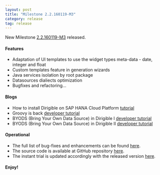 ```yaml
---
layout: post
title: "Milestone 2.2.160119-M3"
category: release
tag: release
---
```


New Milestone [2.2.160119-M3](https://wiki.eclipse.org/Dirigible/Downloads/2.2.160119-M3) released.

#### Features

* Adaptation of UI templates to use the widget types meta-data - date, integer and float
* Custom templates feature in generation wizards
* Java services isolation by root package
* Datasources dialiects optimization
* Bugfixes and refactoring...

#### Blogs

* How to install Dirigible on SAP HANA Cloud Platform [tutorial](http://www.dirigible.io/blogs/2015/12/17/blogs_how_to_install_dirigible_on_sap_hana_cloud_platform.html)
* Groovy is back [developer tutorial](http://www.dirigible.io/blogs/2015/12/21/blogs_groovy_is_back.html)
* BYODS (Bring Your Own Data Source) in Dirigible I [developer tutorial](http://www.dirigible.io/blogs/2016/01/07/blogs_dirigible_custom_ds_1.html)
* BYODS (Bring Your Own Data Source) in Dirigible II [developer tutorial](http://www.dirigible.io/blogs/2016/01/11/blogs_dirigible_custom_ds_2.html)

#### Operational

* The full list of bug-fixes and enhancements can be found [here](https://bugs.eclipse.org/bugs/buglist.cgi?bug_status=UNCONFIRMED&bug_status=NEW&bug_status=ASSIGNED&bug_status=REOPENED&bug_status=RESOLVED&bug_status=VERIFIED&bug_status=CLOSED&classification=ECD&columnlist=product%2Ccomponent%2Cassigned_to%2Cbug_status%2Cresolution%2Cshort_desc%2Cchangeddate%2Cversion%2Ctarget_milestone&known_name=Dirigible%202.2.M2&list_id=13453830&product=Dirigible&query_based_on=Dirigible%202.2.M2&query_format=advanced&target_milestone=2.2.M3&version=2.2).
* The source code is available at GitHub repository [here](https://github.com/eclipse/dirigible/tree/2.2.160119-M3).
* The instant trial is updated accordingly with the released version [here](http://trial.dirigible.io).

#### Enjoy!
